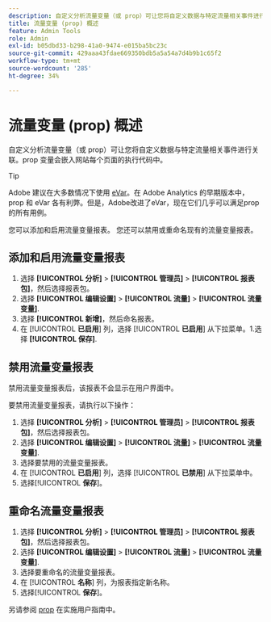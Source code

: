 ```yaml
---
description: 自定义分析流量变量（或 prop）可让您将自定义数据与特定流量相关事件进行关联。prop 变量会嵌入网站每个页面的执行代码中。
title: 流量变量 (prop) 概述
feature: Admin Tools
role: Admin
exl-id: b05dbd33-b298-41a0-9474-e015ba5bc23c
source-git-commit: 429aaa43fdae669350bdb5a5a54a7d4b9b1c65f2
workflow-type: tm+mt
source-wordcount: '285'
ht-degree: 34%

---
```


# 流量变量 (prop) 概述

自定义分析流量变量（或 prop）可让您将自定义数据与特定流量相关事件进行关联。prop 变量会嵌入网站每个页面的执行代码中。

>[!TIP]
>
>Adobe 建议在大多数情况下使用 [eVar](/help/implement/vars/page-vars/evar.md)。在 Adobe Analytics 的早期版本中，prop 和 eVar 各有利弊。但是，Adobe改进了eVar，现在它们几乎可以满足prop的所有用例。

您可以添加和启用流量变量报表。 您还可以禁用或重命名现有的流量变量报表。

## 添加和启用流量变量报表

1. 选择 **[!UICONTROL 分析]** > **[!UICONTROL 管理员]** > **[!UICONTROL 报表包]**，然后选择报表包。
1. 选择 **[!UICONTROL 编辑设置]** > **[!UICONTROL 流量]** > **[!UICONTROL 流量变量]**.
1. 选择 **[!UICONTROL 新增]**，然后命名报表。
1. 在 [!UICONTROL **已启用**] 列，选择 [!UICONTROL **已启用**] 从下拉菜单。1.选择 **[!UICONTROL 保存]**.

## 禁用流量变量报表

禁用流量变量报表后，该报表不会显示在用户界面中。

要禁用流量变量报表，请执行以下操作：

1. 选择 **[!UICONTROL 分析]** > **[!UICONTROL 管理员]** > **[!UICONTROL 报表包]**，然后选择报表包。
1. 选择 **[!UICONTROL 编辑设置]** > **[!UICONTROL 流量]** > **[!UICONTROL 流量变量]**.
1. 选择要禁用的流量变量报表。
1. 在 [!UICONTROL **已启用**] 列，选择 [!UICONTROL **已禁用**] 从下拉菜单中。
1. 选择&#x200B;[!UICONTROL **保存**]。

## 重命名流量变量报表

1. 选择 **[!UICONTROL 分析]** > **[!UICONTROL 管理员]** > **[!UICONTROL 报表包]**，然后选择报表包。
1. 选择 **[!UICONTROL 编辑设置]** > **[!UICONTROL 流量]** > **[!UICONTROL 流量变量]**.
1. 选择要重命名的流量变量报表。
1. 在 [!UICONTROL **名称**] 列，为报表指定新名称。
1. 选择&#x200B;[!UICONTROL **保存**]。

另请参阅 [prop](/help/implement/vars/page-vars/prop.md) 在实施用户指南中。
